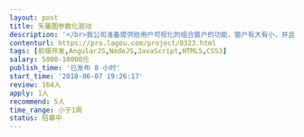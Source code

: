 ```yaml
---                
layout: post       
title: 矢量图参数化驱动           
description: '</br>我公司准备提供给用户可视化的组合窗户的功能，窗户有大有小，并且可以上下、左右进行组合。用户可以输入组合方式、组合角度等信息，然后可以图形化的展示客户参数化数值的最后结果。</br></br>有意者可以发送详细的功能方案文档。</br>'     
contenturl: https://pro.lagou.com/project/8323.html      
tags: [前端开发,AngularJS,NodeJS,JavaScript,HTML5,CSS3]            
salary: 5000-10000元          
publish_time: '已发布 8 小时'         
start_time: '2018-06-07 19:26:17'           
review: 164人                   
apply: 1人                   
recommend: 5人                   
time_range: 小于1周              
status: 招募中                  
---                 
```

